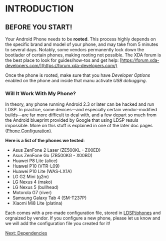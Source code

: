 # INTRODUCTION
## BEFORE YOU START!
Your Android Phone needs to be **rooted**. This process highly depends on the specific brand and model of your phone, and may take from 5 minutes to several days. Notably, some vendors permanently lock down the bootlader of certain phones, making rooting not possible. The XDA forum is the best place to look for guides/how-tos and get help:
[https://forum.xda-developers.com/](https://forum.xda-developers.com/)

Once the phone is rooted, make sure that you have *Developer Options* enabled on the phone and inside that manu activate *USB debugging*.

### Will It Work With My Phone?
In theory, any phone running Android 2.3 or later can be hacked and run LDSP. In practice, some devices—and especially certain vendor-modified builds—are far more difficult to deal with, and a few depart so much from the Android blueprint provided by Google that using LDSP resuls impossible. More on this stuff is explained in one of the later doc pages ([Phone Configuration](3_phone_config.md)).

**Here is a list of the phones we tested**:
- Asus ZenFone 2 Laser (ZE500KL - Z00ED)
- Asus ZenFone Go (ZB500KG - X00BD)
- Huawei P8 Lite (alice)
- Huawei P10 (VTR-L09)
- Huawei P10 Lite (WAS-LX1A)
- LG G2 Mini (g2m)
- LG Nexus 4 (mako)
- LG Nexus 5 (bullhead)
- Motorola G7 (river)
- Samsung Galaxy Tab 4 (SM-T237P)
- Xiaomi Mi8 Lite (platina)

Each comes with a pre-made configuration file, stored in [LDSP/phones](../phones) and orgnaized by vendor.
If you configure a new phone, please let us know and we will add the configuration file you created for it! 


[Next: Dependencies](1_dependencies.md)